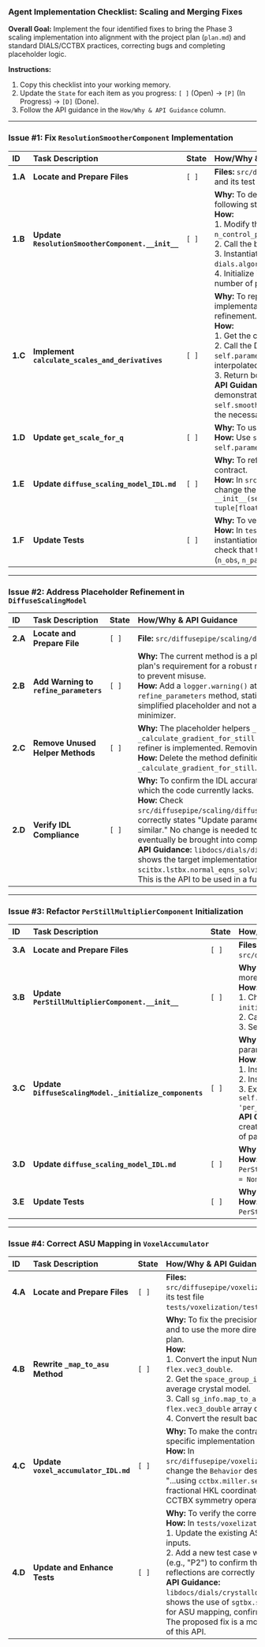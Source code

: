 ### **Agent Implementation Checklist: Scaling and Merging Fixes**

**Overall Goal:** Implement the four identified fixes to bring the Phase 3 scaling implementation into alignment with the project plan (`plan.md`) and standard DIALS/CCTBX practices, correcting bugs and completing placeholder logic.

**Instructions:**
1.  Copy this checklist into your working memory.
2.  Update the `State` for each item as you progress: `[ ]` (Open) -> `[P]` (In Progress) -> `[D]` (Done).
3.  Follow the API guidance in the `How/Why & API Guidance` column.

---

### **Issue #1: Fix `ResolutionSmootherComponent` Implementation**

| ID | Task Description | State | How/Why & API Guidance |
| :--- | :--- | :--- | :--- |
| **1.A** | **Locate and Prepare Files** | `[ ]` | **Files:** `src/diffusepipe/scaling/components/resolution_smoother.py` and its test file `tests/scaling/test_diffuse_scaling_model.py`. |
| **1.B** | **Update `ResolutionSmootherComponent.__init__`** | `[ ]` | **Why:** To decouple the component from the parameter manager, following standard DIALS patterns. <br> **How:** <br> 1. Modify the constructor signature to `__init__(self, n_control_points: int, resolution_range: tuple[float, float])`. <br> 2. Call the base class constructor `super().__init__()`. <br> 3. Instantiate the `GaussianSmoother1D` from `dials.algorithms.scaling.model.components.smooth_scale_components`. <br> 4. Initialize its parameters to a `flex.double` array of `1.0`s. Store the number of parameters (`self.n_params`). |
| **1.C** | **Implement `calculate_scales_and_derivatives`** | `[ ]` | **Why:** To replace the dummy derivative logic with a correct implementation that provides the analytical Jacobian required for refinement. <br> **How:** <br> 1. Get the current parameters (`self.parameters`). <br> 2. Call the DIALS `_smoother.value_weight(q_locations, self.parameters)` method. This single call correctly returns both the interpolated `scales` and the analytical `derivatives`. <br> 3. Return both `scales` and `derivatives`. <br> **API Guidance:** `libdocs/dials/dials_scaling.md` (D.0, Example 7) demonstrates this pattern: `weight_result = self.smoother.value_weight(coord)` and shows how the result contains the necessary derivatives. |
| **1.D** | **Update `get_scale_for_q`** | `[ ]` | **Why:** To use the correct evaluation method. <br> **How:** Use `self._smoother.value_weight(flex.double([q_magnitude]), self.parameters)` to evaluate the scale at a single point. |
| **1.E** | **Update `diffuse_scaling_model_IDL.md`** | `[ ]` | **Why:** To reflect the improved, decoupled constructor signature in the contract. <br> **How:** In `src/diffusepipe/scaling/diffuse_scaling_model_IDL.md`, change the constructor signature for `ResolutionSmootherComponent` to `__init__(self, n_control_points: int, resolution_range: tuple[float, float])`. |
| **1.F** | **Update Tests** | `[ ]` | **Why:** To verify the new, correct behavior. <br> **How:** In `tests/scaling/test_diffuse_scaling_model.py`, update the instantiation of `ResolutionSmootherComponent`. Add an assertion to check that the returned `derivatives` array has the correct shape (`n_obs`, `n_params`) and is not all zeros. |

---

### **Issue #2: Address Placeholder Refinement in `DiffuseScalingModel`**

| ID | Task Description | State | How/Why & API Guidance |
| :--- | :--- | :--- | :--- |
| **2.A** | **Locate and Prepare File** | `[ ]` | **File:** `src/diffusepipe/scaling/diffuse_scaling_model.py`. |
| **2.B** | **Add Warning to `refine_parameters`** | `[ ]` | **Why:** The current method is a placeholder and does not meet the plan's requirement for a robust minimizer. This must be made explicit to prevent misuse. <br> **How:** Add a `logger.warning()` at the beginning of the `refine_parameters` method, stating that the implementation is a simplified placeholder and not a production-ready DIALS/ScitBX minimizer. |
| **2.C** | **Remove Unused Helper Methods** | `[ ]` | **Why:** The placeholder helpers `_refine_step` and `_calculate_gradient_for_still` will be obsolete once a proper refiner is implemented. Removing them now cleans the code. <br> **How:** Delete the method definitions for `_refine_step` and `_calculate_gradient_for_still`. |
| **2.D** | **Verify IDL Compliance** | `[ ]` | **Why:** To confirm the IDL accurately specifies the *intended* behavior, which the code currently lacks. <br> **How:** Check `src/diffusepipe/scaling/diffuse_scaling_model_IDL.md`. The IDL correctly states "Update parameters via Levenberg-Marquardt or similar." No change is needed to the IDL. The code is what needs to eventually be brought into compliance. <br> **API Guidance:** `libdocs/dials/dials_scaling.md` (D.0, Example 6) shows the target implementation using `scitbx.lstbx.normal_eqns_solving.levenberg_marquardt_iterations`. This is the API to be used in a future task to replace the placeholder. |

---

### **Issue #3: Refactor `PerStillMultiplierComponent` Initialization**

| ID | Task Description | State | How/Why & API Guidance |
| :--- | :--- | :--- | :--- |
| **3.A** | **Locate and Prepare Files** | `[ ]` | **Files:** `src/diffusepipe/scaling/components/per_still_multiplier.py` and `src/diffusepipe/scaling/diffuse_scaling_model.py`. |
| **3.B** | **Update `PerStillMultiplierComponent.__init__`** | `[ ]` | **Why:** To remove the direct dependency on the parameter manager, making the component more modular and compliant with DIALS patterns. <br> **How:** <br> 1. Change the constructor signature to `__init__(self, still_ids: List[int], initial_values: Optional[Dict[int, float]] = None)`. <br> 2. Call `super().__init__()`. <br> 3. Set `self.parameters` directly using the provided initial values. |
| **3.C** | **Update `DiffuseScalingModel._initialize_components`** | `[ ]` | **Why:** The parent model must now take responsibility for registering the component's parameters. <br> **How:** <br> 1. Instantiate `active_parameter_manager` in the model. <br> 2. Instantiate `PerStillMultiplierComponent` *without* passing the manager. <br> 3. Explicitly add the component's parameters to the manager: `self.active_parameter_manager.add_active_parameters(self.per_still_component.parameters, 'per_still')`. <br> **API Guidance:** `libdocs/dials/dials_scaling.md` (D.0, Example 5) shows the parent model creating the `active_parameter_manager` and configuring its components, supporting this pattern of parental responsibility. |
| **3.D** | **Update `diffuse_scaling_model_IDL.md`** | `[ ]` | **Why:** The IDL contract must reflect the new, cleaner constructor signature. <br> **How:** In `src/diffusepipe/scaling/diffuse_scaling_model_IDL.md`, change the constructor for `PerStillMultiplierComponent` to `__init__(self, still_ids: list[int], initial_values: dict = None)`. |
| **3.E** | **Update Tests** | `[ ]` | **Why:** Test cases must be updated to reflect the new instantiation logic for the components. <br> **How:** In `tests/scaling/test_diffuse_scaling_model.py`, change how `PerStillMultiplierComponent` and `DiffuseScalingModel` are instantiated. |

---

### **Issue #4: Correct ASU Mapping in `VoxelAccumulator`**

| ID | Task Description | State | How/Why & API Guidance |
| :--- | :--- | :--- | :--- |
| **4.A** | **Locate and Prepare Files** | `[ ]` | **Files:** `src/diffusepipe/voxelization/voxel_accumulator.py` and its test file `tests/voxelization/test_voxel_accumulator.py`. |
| **4.B** | **Rewrite `_map_to_asu` Method** | `[ ]` | **Why:** To fix the precision loss from premature rounding and to use the more direct CCTBX API as intended by the plan. <br> **How:** <br> 1. Convert the input NumPy array of fractional HKLs to a `flex.vec3_double`. <br> 2. Get the `space_group_info` object from the grid's average crystal model. <br> 3. Call `sg_info.map_to_asu(hkl_flex)` on the `flex.vec3_double` array directly. <br> 4. Convert the result back to a NumPy array. |
| **4.C** | **Update `voxel_accumulator_IDL.md`** | `[ ]` | **Why:** To make the contract more robust and less tied to a specific implementation detail. <br> **How:** In `src/diffusepipe/voxelization/voxel_accumulator_IDL.md`, change the `Behavior` description for ASU mapping from "...using `cctbx.miller.set`..." to the more general "Map fractional HKL coordinates to the asymmetric unit using CCTBX symmetry operations." |
| **4.D** | **Update and Enhance Tests** | `[ ]` | **Why:** To verify the correctness of the new ASU mapping. <br> **How:** In `tests/voxelization/test_voxel_accumulator.py`: <br> 1. Update the existing ASU mapping test to use fractional inputs. <br> 2. Add a new test case with a non-trivial space group (e.g., "P2") to confirm that symmetry-equivalent reflections are correctly mapped to the same ASU HKL. <br> **API Guidance:** `libdocs/dials/crystallographic_calculations.md` (C.7) shows the use of `sgtbx.space_group_info` and `miller.set` for ASU mapping, confirming this is the correct toolkit. The proposed fix is a more direct and precise application of this API. |
